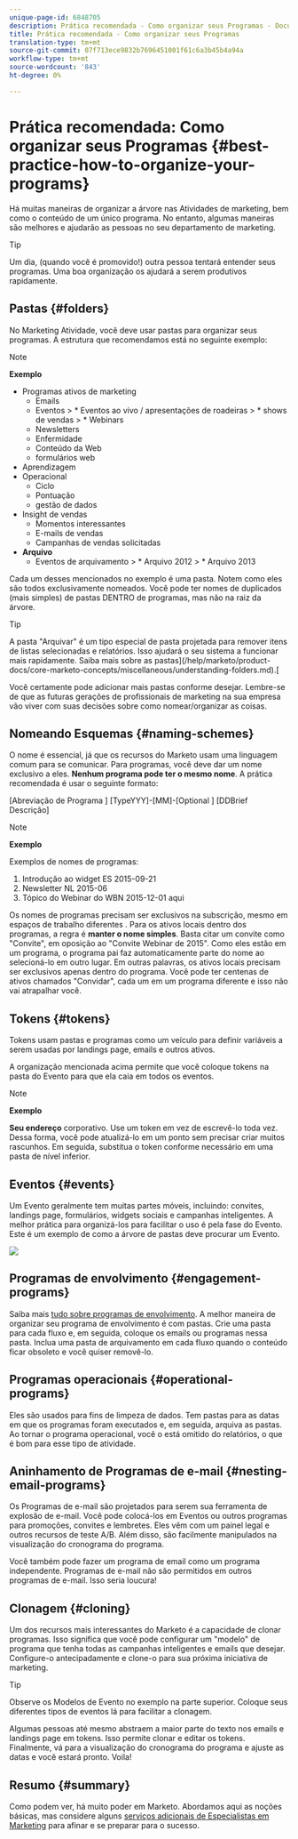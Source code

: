 ```yaml
---
unique-page-id: 6848705
description: Prática recomendada - Como organizar seus Programas - Documentos do Marketing - Documentação do produto
title: Prática recomendada - Como organizar seus Programas
translation-type: tm+mt
source-git-commit: 07f713ece9832b7696451001f61c6a3b45b4a94a
workflow-type: tm+mt
source-wordcount: '843'
ht-degree: 0%

---
```



# Prática recomendada: Como organizar seus Programas {#best-practice-how-to-organize-your-programs}

Há muitas maneiras de organizar a árvore nas Atividades de marketing, bem como o conteúdo de um único programa. No entanto, algumas maneiras são melhores e ajudarão as pessoas no seu departamento de marketing.

>[!TIP]
>
>Um dia, (quando você é promovido!) outra pessoa tentará entender seus programas. Uma boa organização os ajudará a serem produtivos rapidamente.

## Pastas {#folders}

No Marketing Atividade, você deve usar pastas para organizar seus programas. A estrutura que recomendamos está no seguinte exemplo:

>[!NOTE]
>
>**Exemplo**
>
>* Programas ativos de marketing
   >   * Emails
   >   * Eventos
      >      * Eventos ao vivo / apresentações de roadeiras
      >      * shows de vendas
      >      * Webinars
   >   * Newsletters
   >   * Enfermidade
   >   * Conteúdo da Web
   >   * formulários web
>* Aprendizagem
>* Operacional
   >   * Ciclo
   >   * Pontuação
   >   * gestão de dados
>* Insight de vendas
   >   * Momentos interessantes
   >   * E-mails de vendas
   >   * Campanhas de vendas solicitadas
>* **Arquivo**
   >   * Eventos de arquivamento
      >      * Arquivo 2012
      >      * Arquivo 2013


Cada um desses mencionados no exemplo é uma pasta. Notem como eles são todos exclusivamente nomeados. Você pode ter nomes de duplicados (mais simples) de pastas DENTRO de programas, mas não na raiz da árvore.

>[!TIP]
>
>A pasta &quot;Arquivar&quot; é um tipo especial de pasta projetada para remover itens de listas selecionadas e relatórios. Isso ajudará o seu sistema a funcionar mais rapidamente. Saiba mais sobre as pastas](/help/marketo/product-docs/core-marketo-concepts/miscellaneous/understanding-folders.md).[

Você certamente pode adicionar mais pastas conforme desejar. Lembre-se de que as futuras gerações de profissionais de marketing na sua empresa vão viver com suas decisões sobre como nomear/organizar as coisas.

## Nomeando Esquemas {#naming-schemes}

O nome é essencial, já que os recursos do Marketo usam uma linguagem comum para se comunicar. Para programas, você deve dar um nome exclusivo a eles. **Nenhum programa pode ter o mesmo nome**. A prática recomendada é usar o seguinte formato:

[Abreviação de Programa ] [TypeYYY]-[MM]-[Optional ] [DDBrief Descrição]

>[!NOTE]
>
>**Exemplo**
>
>Exemplos de nomes de programas:
>
>1. Introdução ao widget ES 2015-09-21
>1. Newsletter NL 2015-06
>1. Tópico do Webinar do WBN 2015-12-01 aqui


Os nomes de programas precisam ser exclusivos na subscrição, mesmo em espaços de trabalho diferentes [](/help/marketo/product-docs/administration/workspaces-and-person-partitions/understanding-workspaces-and-person-partitions.md).  Para os ativos locais dentro dos programas, a regra é **manter o nome simples**. Basta citar um convite como &quot;Convite&quot;, em oposição ao &quot;Convite Webinar de 2015&quot;. Como eles estão em um programa, o programa pai faz automaticamente parte do nome ao selecioná-lo em outro lugar. Em outras palavras, os ativos locais precisam ser exclusivos apenas dentro do programa. Você pode ter centenas de ativos chamados &quot;Convidar&quot;, cada um em um programa diferente e isso não vai atrapalhar você.

## Tokens {#tokens}

Tokens usam pastas e programas como um veículo para definir variáveis a serem usadas por landings page, emails e outros ativos.

A organização mencionada acima permite que você coloque tokens na pasta do Evento para que ela caia em todos os eventos.

>[!NOTE]
>
>**Exemplo**
>
>**Seu endereço** corporativo. Use um token em vez de escrevê-lo toda vez. Dessa forma, você pode atualizá-lo em um ponto sem precisar criar muitos rascunhos. Em seguida, substitua o token conforme necessário em uma pasta de nível inferior.

## Eventos {#events}

Um Evento geralmente tem muitas partes móveis, incluindo: convites, landings page, formulários, widgets sociais e campanhas inteligentes. A melhor prática para organizá-los para facilitar o uso é pela fase do Evento. Este é um exemplo de como a árvore de pastas deve procurar um Evento.

![](assets/capture.png)

## Programas de envolvimento {#engagement-programs}

Saiba mais [tudo sobre programas de envolvimento](/help/marketo/product-docs/email-marketing/drip-nurturing/creating-an-engagement-program/understanding-engagement-programs.md). A melhor maneira de organizar seu programa de envolvimento é com pastas. Crie uma pasta para cada fluxo e, em seguida, coloque os emails ou programas nessa pasta. Inclua uma pasta de arquivamento em cada fluxo quando o conteúdo ficar obsoleto e você quiser removê-lo.

## Programas operacionais {#operational-programs}

Eles são usados para fins de limpeza de dados. Tem pastas para as datas em que os programas foram executados e, em seguida, arquiva as pastas. Ao tornar o programa operacional, você o está omitido do relatórios, o que é bom para esse tipo de atividade.

## Aninhamento de Programas de e-mail {#nesting-email-programs}

Os Programas de e-mail são projetados para serem sua ferramenta de explosão de e-mail. Você pode colocá-los em Eventos ou outros programas para promoções, convites e lembretes. Eles vêm com um painel legal e outros recursos de teste A/B. Além disso, são facilmente manipulados na visualização do cronograma do programa.

Você também pode fazer um programa de email como um programa independente. Programas de e-mail não são permitidos em outros programas de e-mail. Isso seria loucura!

## Clonagem {#cloning}

Um dos recursos mais interessantes do Marketo é a capacidade de clonar programas. Isso significa que você pode configurar um &quot;modelo&quot; de programa que tenha todas as campanhas inteligentes e emails que desejar. Configure-o antecipadamente e clone-o para sua próxima iniciativa de marketing.

>[!TIP]
>
>Observe os Modelos de Evento no exemplo na parte superior. Coloque seus diferentes tipos de eventos lá para facilitar a clonagem.

Algumas pessoas até mesmo abstraem a maior parte do texto nos emails e landings page em tokens. Isso permite clonar e editar os tokens. Finalmente, vá para a visualização do cronograma do programa e ajuste as datas e você estará pronto. Voila!

## Resumo {#summary}

Como podem ver, há muito poder em Marketo. Abordamos aqui as noções básicas, mas considere alguns [serviços adicionais de Especialistas em Marketing](https://www.marketo.com/services/) para afinar e se preparar para o sucesso.
